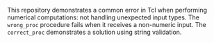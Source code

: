 This repository demonstrates a common error in Tcl when performing numerical computations: not handling unexpected input types.  The `wrong_proc` procedure fails when it receives a non-numeric input. The `correct_proc` demonstrates a solution using string validation.